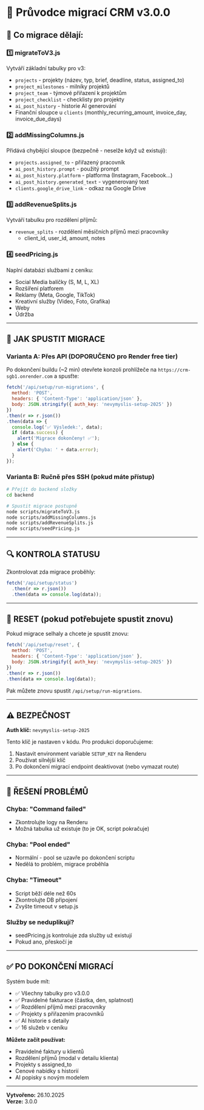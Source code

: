 # 🔄 Průvodce migrací CRM v3.0.0

## 📝 Co migrace dělají:

### 1️⃣ **migrateToV3.js**
Vytváří základní tabulky pro v3:
- `projects` - projekty (název, typ, brief, deadline, status, assigned_to)
- `project_milestones` - milníky projektů
- `project_team` - týmové přiřazení k projektům
- `project_checklist` - checklisty pro projekty
- `ai_post_history` - historie AI generování
- Finanční sloupce u `clients` (monthly_recurring_amount, invoice_day, invoice_due_days)

### 2️⃣ **addMissingColumns.js**
Přidává chybějící sloupce (bezpečně - neselže když už existují):
- `projects.assigned_to` - přiřazený pracovník
- `ai_post_history.prompt` - použitý prompt
- `ai_post_history.platform` - platforma (Instagram, Facebook...)
- `ai_post_history.generated_text` - vygenerovaný text
- `clients.google_drive_link` - odkaz na Google Drive

### 3️⃣ **addRevenueSplits.js**
Vytváří tabulku pro rozdělení příjmů:
- `revenue_splits` - rozdělení měsíčních příjmů mezi pracovníky
  - client_id, user_id, amount, notes

### 4️⃣ **seedPricing.js**
Naplní databázi službami z ceníku:
- Social Media balíčky (S, M, L, XL)
- Rozšíření platforem
- Reklamy (Meta, Google, TikTok)
- Kreativní služby (Video, Foto, Grafika)
- Weby
- Údržba

---

## 🚀 JAK SPUSTIT MIGRACE

### **Varianta A: Přes API (DOPORUČENO pro Render free tier)**

Po dokončení buildu (~2 min) otevřete konzoli prohlížeče na `https://crm-sgb1.onrender.com` a spusťte:

```javascript
fetch('/api/setup/run-migrations', {
  method: 'POST',
  headers: { 'Content-Type': 'application/json' },
  body: JSON.stringify({ auth_key: 'nevymyslis-setup-2025' })
})
.then(r => r.json())
.then(data => {
  console.log('✅ Výsledek:', data);
  if (data.success) {
    alert('Migrace dokončeny! ✅');
  } else {
    alert('Chyba: ' + data.error);
  }
});
```

### **Varianta B: Ručně přes SSH (pokud máte přístup)**

```bash
# Přejít do backend složky
cd backend

# Spustit migrace postupně
node scripts/migrateToV3.js
node scripts/addMissingColumns.js
node scripts/addRevenueSplits.js
node scripts/seedPricing.js
```

---

## 🔍 KONTROLA STATUSU

Zkontrolovat zda migrace proběhly:

```javascript
fetch('/api/setup/status')
  .then(r => r.json())
  .then(data => console.log(data));
```

---

## 🔄 RESET (pokud potřebujete spustit znovu)

Pokud migrace selhaly a chcete je spustit znovu:

```javascript
fetch('/api/setup/reset', {
  method: 'POST',
  headers: { 'Content-Type': 'application/json' },
  body: JSON.stringify({ auth_key: 'nevymyslis-setup-2025' })
})
.then(r => r.json())
.then(data => console.log(data));
```

Pak můžete znovu spustit `/api/setup/run-migrations`.

---

## ⚠️ BEZPEČNOST

**Auth klíč:** `nevymyslis-setup-2025`

Tento klíč je nastaven v kódu. Pro produkci doporučujeme:
1. Nastavit environment variable `SETUP_KEY` na Renderu
2. Používat silnější klíč
3. Po dokončení migrací endpoint deaktivovat (nebo vymazat route)

---

## 🐛 ŘEŠENÍ PROBLÉMŮ

### Chyba: "Command failed"
- Zkontrolujte logy na Renderu
- Možná tabulka už existuje (to je OK, script pokračuje)

### Chyba: "Pool ended"
- Normální - pool se uzavře po dokončení scriptu
- Nedělá to problém, migrace proběhla

### Chyba: "Timeout"
- Script běží déle než 60s
- Zkontrolujte DB připojení
- Zvyšte timeout v setup.js

### Služby se neduplikují?
- seedPricing.js kontroluje zda služby už existují
- Pokud ano, přeskočí je

---

## ✅ PO DOKONČENÍ MIGRACÍ

Systém bude mít:
- ✅ Všechny tabulky pro v3.0.0
- ✅ Pravidelné fakturace (částka, den, splatnost)
- ✅ Rozdělení příjmů mezi pracovníky
- ✅ Projekty s přiřazením pracovníků
- ✅ AI historie s detaily
- ✅ 16 služeb v ceníku

**Můžete začít používat:**
- Pravidelné faktury u klientů
- Rozdělení příjmů (modal v detailu klienta)
- Projekty s assigned_to
- Cenové nabídky s historií
- AI popisky s novým modelem

---

**Vytvořeno:** 26.10.2025  
**Verze:** 3.0.0
